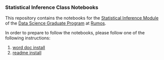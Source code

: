 ### Statistical Inference Class Notebooks

This repository contains the notebooks for the [Statistical Inference Module](https://rumos.pt/formacao/explorador-de-cursos/inferencia-estatistica) of the [Data Science Graduate Program](https://rumos.pt/formacao/explorador-de-cursos/pos-graduacao-data-science) at [Rumos](https://rumos.pt/).

In order to prepare to follow the notebooks, please follow one of the following instructions:

1. [word doc install](prep/ChristmasHomework.docx)
2. [readme install](prep/README.md)
